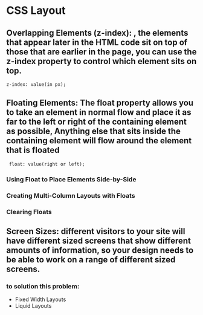 # CSS Layout
## Overlapping Elements (z-index): , the elements that appear later in the HTML code sit on top of those that are earlier in the page, you can use the z-index property to control which element sits on top.
`z-index: value(in px);`
## Floating Elements: The float property allows you to take an element in normal flow and place it as far to the left or right of the containing element as possible, Anything else that sits inside the containing element will flow around the element that is floated
` float: value(right or left);`
### Using Float to Place Elements Side-by-Side
### Creating Multi-Column Layouts with Floats
### Clearing Floats

## Screen Sizes: different visitors to your site will have different sized screens that show different amounts of information, so your design needs to be able to work on a range of different sized screens.

### to solution this problem:
- Fixed Width Layouts
- Liquid Layouts


